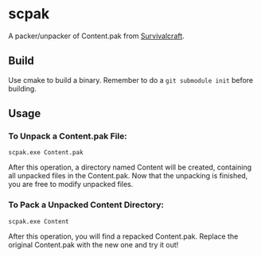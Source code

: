 # scpak
A packer/unpacker of Content.pak from [Survivalcraft](https://kaalus.wordpress.com/).

## Build
Use cmake to build a binary. Remember to do a ```git submodule init``` before building.

## Usage
### To Unpack a Content.pak File:
```scpak.exe Content.pak```

After this operation, a directory named Content will be created, containing all unpacked files in the Content.pak.
Now that the unpacking is finished, you are free to modify unpacked files.
### To Pack a Unpacked Content Directory:
```scpak.exe Content```

After this operation, you will find a repacked Content.pak.
Replace the original Content.pak with the new one and try it out!
